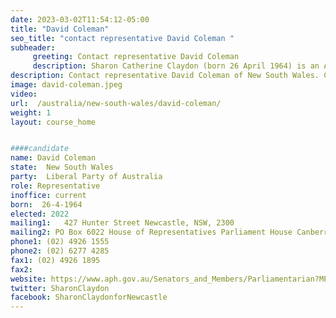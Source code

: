 ```yaml
---
date: 2023-03-02T11:54:12-05:00
title: "David Coleman"
seo_title: "contact representative David Coleman "
subheader:
     greeting: Contact representative David Coleman
     description: Sharon Catherine Claydon (born 26 April 1964) is an Australian politician. She has been a Labor member of the Australian House of Representatives, representing the Division of Newcastle in New South Wales, since September 2013.
description: Contact representative David Coleman of New South Wales. Contact information for David Coleman includes email address, phone number, and mailing address.
image: david-coleman.jpeg
video:
url:  /australia/new-south-wales/david-coleman/
weight: 1
layout: course_home


####candidate
name: David Coleman
state:	New South Wales
party:	Liberal Party of Australia
role: Representative
inoffice: current
born:  26-4-1964
elected: 2022
mailing1:	427 Hunter Street Newcastle, NSW, 2300
mailing2: PO Box 6022 House of Representatives Parliament House Canberra ACT 2600
phone1: (02) 4926 1555
phone2: (02) 6277 4285
fax1: (02) 4926 1895
fax2:
website: https://www.aph.gov.au/Senators_and_Members/Parliamentarian?MPID=HWL
twitter: SharonClaydon
facebook: SharonClaydonforNewcastle
---
```

